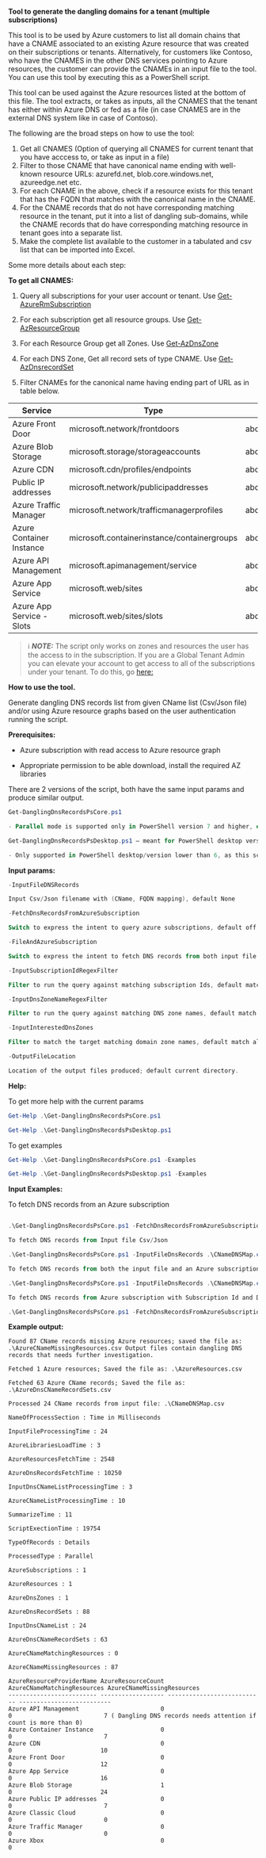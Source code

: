 **Tool to generate the dangling domains for a tenant (multiple subscriptions)**

This tool is to be used by Azure customers to list all domain chains that have a CNAME associated to an existing Azure resource that was created on their subscriptions or tenants. Alternatively, for customers like Contoso, who have the CNAMES in the other DNS services pointing to Azure resources, the customer can provide the CNAMEs in an input file to the tool. You can use this tool by executing this as a PowerShell script.

This tool can be used against the Azure resources listed at the bottom of this file. The tool extracts, or takes as inputs, all the CNAMES that the tenant has either within Azure DNS or fed as a file (in case CNAMES are in the external DNS system like in case of Contoso).

The following are the broad steps on how to use the tool:

1. Get all CNAMES (Option of querying all CNAMES for current tenant that you have acccess to, or take as input in a file)
2. Filter to those CNAME that have canonical name ending with well-known resource URLs: azurefd.net, blob.core.windows.net, azureedge.net etc.
3. For each CNAME in the above, check if a resource exists for this tenant that has the FQDN that matches with the canonical name in the CNAME.
4. For the CNAME records that do not have corresponding matching resource in the tenant, put it into a list of dangling sub-domains, while the CNAME records that do have corresponding matching resource in tenant goes into a separate list.
5. Make the complete list available to the customer in a tabulated and csv list that can be imported into Excel.

Some more details about each step:

**To get all CNAMES:**
  1. Query all subscriptions for your user account or tenant. Use [Get-AzureRmSubscription](https://docs.microsoft.com/en-us/powershell/module/azurerm.profile/get-azurermsubscription?view=azurermps-6.13.0)
  2. For each subscription get all resource groups. Use [Get-AzResourceGroup](https://docs.microsoft.com/en-us/powershell/module/az.resources/get-azresourcegroup?view=azps-4.4.0)
  3. For each Resource Group get all Zones. Use [Get-AzDnsZone](https://docs.microsoft.com/en-us/powershell/module/az.dns/get-azdnszone?view=azps-4.4.0)
  4. For each DNS Zone, Get all record sets of type CNAME. Use [Get-AzDnsrecordSet](https://docs.microsoft.com/en-us/powershell/module/az.dns/get-azdnsrecordset?view=azps-4.4.0)

1. Filter CNAMEs for the canonical name having ending part of URL as in table below.

| Service | Type | Example |
| --- | --- | --- |
| Azure Front Door | microsoft.network/frontdoors | abc .azurefd.net |
| Azure Blob Storage | microsoft.storage/storageaccounts | abc. blob.core.windows.net |
| Azure CDN | microsoft.cdn/profiles/endpoints | abc.azureedge.net |
| Public IP addresses | microsoft.network/publicipaddresses | abc.EastUs.cloudapp.azure.com |
| Azure Traffic Manager | microsoft.network/trafficmanagerprofiles | abc.trafficmanager.net |
| Azure Container Instance | microsoft.containerinstance/containergroups | abc.EastUs.azurecontainer.io |
| Azure API Management | microsoft.apimanagement/service | abc.azure-api.net |
| Azure App Service | microsoft.web/sites | abc.azurewebsites.net |
| Azure App Service - Slots | microsoft.web/sites/slots | abc-def.azurewebsites.net |



> ℹ️ **_NOTE:_**  The script only works on zones and resources the user has the access to in the subscription. If you are a Global Tenant Admin you can elevate your account to get access to all of the subscriptions under your tenant.  To do this, go [here:](https://docs.microsoft.com/en-us/azure/role-based-access-control/elevate-access-global-admin)


**How to use the tool.**

Generate dangling DNS records list from given CName list (Csv/Json file) and/or using Azure resource graphs based on the user authentication running the script.

**Prerequisites:**

- Azure subscription with read access to Azure resource graph

- Appropriate permission to be able download, install the required AZ libraries

There are 2 versions of the script, both have the same input params and produce similar output.

```powershell
Get-DanglingDnsRecordsPsCore.ps1

- Parallel mode is supported only in PowerShell version 7 and higher, else will run serial mode.

Get-DanglingDnsRecordsPsDesktop.ps1 – meant for PowerShell desktop version (version lower than 6)

- Only supported in PowerShell desktop/version lower than 6, as this script is using windows workflows.
```

**Input params:**

```powershell
-InputFileDNSRecords 

Input Csv/Json filename with (CName, FQDN mapping), default None

-FetchDnsRecordsFromAzureSubscription

Switch to express the intent to query azure subscriptions, default off.

-FileAndAzureSubscription 

Switch to express the intent to fetch DNS records from both input file and from Azure DNS records, default off.

-InputSubscriptionIdRegexFilter 

Filter to run the query against matching subscription Ids, default match all.

-InputDnsZoneNameRegexFilter 

Filter to run the query against matching DNS zone names, default match all.

-InputInterestedDnsZones 

Filter to match the target matching domain zone names, default match all.

-OutputFileLocation 

Location of the output files produced; default current directory.
```

**Help:**

To get more help with the current params

```powershell
Get-Help .\Get-DanglingDnsRecordsPsCore.ps1

Get-Help .\Get-DanglingDnsRecordsPsDesktop.ps1

```

To get examples

```powershell
Get-Help .\Get-DanglingDnsRecordsPsCore.ps1 -Examples

Get-Help .\Get-DanglingDnsRecordsPsDesktop.ps1 -Examples

```
**Input Examples:**

To fetch DNS records from an Azure subscription

```powershell

.\Get-DanglingDnsRecordsPsCore.ps1 -FetchDnsRecordsFromAzureSubscription

To fetch DNS records from Input file Csv/Json

.\Get-DanglingDnsRecordsPsCore.ps1 -InputFileDnsRecords .\CNameDNSMap.csv

To fetch DNS records from both the input file and an Azure subscription

.\Get-DanglingDnsRecordsPsCore.ps1 -InputFileDnsRecords .\CNameDNSMap.csv -FileAndAzureSubscription

To fetch DNS records from Azure subscription with Subscription Id and DNS zone filters to reduce the scope of search.

.\Get-DanglingDnsRecordsPsCore.ps1 -FetchDnsRecordsFromAzureSubscription -InputSubscriptionIdRegexFilter 533 -InputDnsZoneNameRegexFilter testdnszone-1.a

```

**Example output:**

 ``` 
Found 87 CName records missing Azure resources; saved the file as: .\AzureCNameMissingResources.csv Output files contain dangling DNS records that needs further investigation.

Fetched 1 Azure resources; Saved the file as: .\AzureResources.csv

Fetched 63 Azure CName records; Saved the file as: .\AzureDnsCNameRecordSets.csv

Processed 24 CName records from input file: .\CNameDNSMap.csv

NameOfProcessSection : Time in Milliseconds

InputFileProcessingTime : 24

AzureLibrariesLoadTime : 3

AzureResourcesFetchTime : 2548

AzureDnsRecordsFetchTime : 10250

InputDnsCNameListProcessingTime : 3

AzureCNameListProcessingTime : 10

SummarizeTime : 11

ScriptExectionTime : 19754

TypeOfRecords : Details

ProcessedType : Parallel

AzureSubscriptions : 1

AzureResources : 1

AzureDnsZones : 1

AzureDnsRecordSets : 88

InputDnsCNameList : 24

AzureDnsCNameRecordSets : 63

AzureCNameMatchingResources : 0

AzureCNameMissingResources : 87
``` 
``` 
AzureResourceProviderName AzureResourceCount AzureCNameMatchingResources AzureCNameMissingResources
------------------------- ------------------ --------------------------- --------------------------
Azure API Management                       0                           0                          7 ( Dangling DNS records needs attention if count is more than 0)
Azure Container Instance                   0                           0                          7
Azure CDN                                  0                           0                         10
Azure Front Door                           0                           0                         12
Azure App Service                          0                           0                         16
Azure Blob Storage                         1                           0                         24
Azure Public IP addresses                  0                           0                          7
Azure Classic Cloud                        0                           0                          0
Azure Traffic Manager                      0                           0                          0
Azure Xbox                                 0                           0                          
 ``` 

